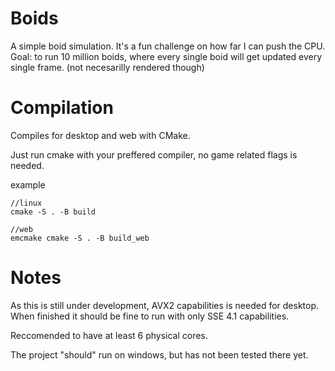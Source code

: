 # Boids
A simple boid simulation. It's a fun challenge on how far I can push the CPU.
Goal: to run 10 million boids, where every single boid will get updated every single frame. (not necesarilly rendered though)


# Compilation
Compiles for desktop and web with CMake.

Just run cmake with your preffered compiler, no game related flags is needed.

example
```
//linux
cmake -S . -B build

//web
emcmake cmake -S . -B build_web
```

# Notes
As this is still under development, AVX2 capabilities is needed for desktop.
When finished it should be fine to run with only SSE 4.1 capabilities. 

Reccomended to have at least 6 physical cores. 

The project "should" run on windows, but has not been tested there yet.
